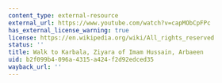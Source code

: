 ```yaml
---
content_type: external-resource
external_url: https://www.youtube.com/watch?v=capMObCpFPc
has_external_license_warning: true
license: https://en.wikipedia.org/wiki/All_rights_reserved
status: ''
title: Walk to Karbala, Ziyara of Imam Hussain, Arbaeen
uid: b2f099b4-096a-4315-a424-f2d92edced35
wayback_url: ''
---
```

